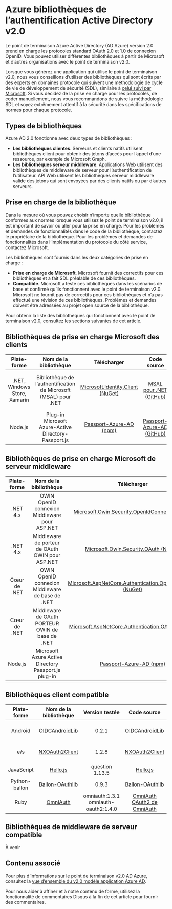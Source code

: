 <properties
   pageTitle="Les bibliothèques d’authentification v2.0 Active Directory Azure | Microsoft Azure"
   description="Les bibliothèques client compatible et bibliothèques serveur middleware et bibliothèque connexe, source et liens exemples, pour le point de terminaison v2.0 Azure Active Directory."
   services="active-directory"
   documentationCenter=""
   authors="skwan"
   manager="mbaldwin"
   editor=""/>

<tags
   ms.service="active-directory"
   ms.devlang="na"
   ms.topic="article"
   ms.tgt_pltfrm="na"
   ms.workload="identity"
   ms.date="09/30/2016"
   ms.author="skwan;bryanla"/>


# <a name="azure-active-directory-v20-authentication-libraries"></a>Azure bibliothèques de l’authentification Active Directory v2.0
Le point de terminaison Azure Active Directory (AD Azure) version 2.0 prend en charge les protocoles standard OAuth 2.0 et 1.0 de connexion OpenID. Vous pouvez utiliser différentes bibliothèques à partir de Microsoft et d’autres organisations avec le point de terminaison v2.0.

Lorsque vous générez une application qui utilise le point de terminaison v2.0, nous vous conseillons d’utiliser des bibliothèques qui sont écrits par des experts en domaines protocole qui suivent une méthodologie de cycle de vie de développement de sécurité (SDL), similaire à [celui suivi par Microsoft][Microsoft-SDL]. Si vous décidez de la prise en charge pour les protocoles, de coder manuellement, nous vous recommandons de suivre la méthodologie SDL et soyez extrêmement attentif à la sécurité dans les spécifications de normes pour chaque protocole.

## <a name="types-of-libraries"></a>Types de bibliothèques

Azure AD 2.0 fonctionne avec deux types de bibliothèques :

- **Les bibliothèques clientes**. Serveurs et clients natifs utilisent bibliothèques client pour obtenir des jetons d’accès pour l’appel d’une ressource, par exemple de Microsoft Graph.
- **Les bibliothèques serveur middleware**. Applications Web utilisent des bibliothèques de middleware de serveur pour l’authentification de l’utilisateur. API Web utilisent les bibliothèques serveur middleware valide des jetons qui sont envoyées par des clients natifs ou par d’autres serveurs.

## <a name="library-support"></a>Prise en charge de la bibliothèque
Dans la mesure où vous pouvez choisir n’importe quelle bibliothèque conformes aux normes lorsque vous utilisez le point de terminaison v2.0, il est important de savoir où aller pour la prise en charge. Pour les problèmes et demandes de fonctionnalités dans le code de la bibliothèque, contactez le propriétaire de la bibliothèque. Pour les problèmes et demandes de fonctionnalités dans l’implémentation du protocole du côté service, contactez Microsoft.

Les bibliothèques sont fournis dans les deux catégories de prise en charge :

- **Prise en charge de Microsoft**. Microsoft fournit des correctifs pour ces bibliothèques et a fait SDL préalable de ces bibliothèques.
- **Compatible**. Microsoft a testé ces bibliothèques dans les scénarios de base et confirmé qu’ils fonctionnent avec le point de terminaison v2.0. Microsoft ne fournit pas de correctifs pour ces bibliothèques et n’a pas effectué une révision de ces bibliothèques. Problèmes et demandes doivent être adressées au projet open source de la bibliothèque.

Pour obtenir la liste des bibliothèques qui fonctionnent avec le point de terminaison v2.0, consultez les sections suivantes de cet article.

## <a name="microsoft-supported-client-libraries"></a>Bibliothèques de prise en charge Microsoft des clients
| Plate-forme| Nom de la bibliothèque| Télécharger | Code source | Exemple |
| :-: | :-: | :-: | :-: | :-: |
| .NET, Windows Store, Xamarin | Bibliothèque de l’authentification de Microsoft (MSAL) pour .NET | [Microsoft.Identity.Client (NuGet)][ClientLib-NET-Lib] | [MSAL pour .NET (GitHub)][ClientLib-NET-Repo] | [Exemple de client natif du bureau de Windows][ClientLib-NET-Sample] |
| Node.js | Plug-in Microsoft Azure-Active Directory-Passport.js | [Passport-Azure-AD (npm)][ClientLib-Node-Lib] | [Passport-Azure-AD (GitHub)][ClientLib-Node-Repo] | À venir |

<!--- COMMENTING OUT UNTIL THEY ARE READY
| iOS, Mac | Microsoft Authentication Library (MSAL) for ObjC | In development | In development | In development |
| Android | Microsoft Authentication Library (MSAL) for Android | In development | In development | In development |
| JavaScript | Microsoft Authentication Library (MSAL) for JavaScript | In development | In development | In development |
 -->

## <a name="microsoft-supported-server-middleware-libraries"></a>Bibliothèques de prise en charge Microsoft de serveur middleware
| Plate-forme| Nom de la bibliothèque| Télécharger | Code source | Exemple |
| :-: | :-: | :-: | :-: | :-: |
| .NET 4.x | OWIN OpenID connexion Middleware pour ASP.NET | [Microsoft.Owin.Security.OpenIdConnect (NuGet)][ServerLib-Net4-Owin-Oidc-Lib] | [Projet d’interconnexions (CodePlex)][ServerLib-Net4-Owin-Oidc-Repo] | [Exemple d’application Web][ServerLib-Net4-Owin-Oidc-Sample] |
| .NET 4.x | Middleware de porteur de OAuth OWIN pour ASP.NET | [Microsoft.Owin.Security.OAuth (NuGet)][ServerLib-Net4-Owin-Oauth-Lib] | [Projet d’interconnexions (CodePlex)][ServerLib-Net4-Owin-Oauth-Repo] | [Web API, exemple][ServerLib-Net4-Owin-Oauth-Sample] |
| Cœur de .NET | OWIN OpenID connexion Middleware de base de .NET | [Microsoft.AspNetCore.Authentication.OpenIdConnect (NuGet)][ServerLib-NetCore-Owin-Oidc-Lib] | [Sécurité ASP.NET (GitHub)][ServerLib-NetCore-Owin-Oidc-Repo] | [Exemple d’application Web][ServerLib-NetCore-Owin-Oidc-Sample] |
| Cœur de .NET | Middleware de OAuth PORTEUR OWIN de base de .NET | [Microsoft.AspNetCore.Authentication.OAuth (NuGet)][ServerLib-NetCore-Owin-Oauth-Lib] | [Sécurité ASP.NET (GitHub)][ServerLib-NetCore-Owin-Oauth-Repo] | À venir |
| Node.js | Microsoft Azure Active Directory Passport.js plug-in | [Passport-Azure-AD (npm)][ServerLib-Node-Lib] | [Passport-Azure-AD (GitHub)][ServerLib-Node-Repo] | [Exemple d’application Web][ServerLib-Node-Sample] |
<!--- COMMENTING UNTIL SAMPLE IS AVAILABLE
| .NET 4.x, .NET Core | JSON Web Token Handler for .NET | [System.IdentityModel.Tokens.Jwt (NuGet)][ServerLib-Net-Jwt-Lib] | [Azure AD identity model extensions for .NET (GitHub)][ServerLib-Net-Jwt-Repo] | Coming soon |
--->
## <a name="compatible-client-libraries"></a>Bibliothèques client compatible
| Plate-forme| Nom de la bibliothèque | Version testée | Code source | Exemple |
| :-: | :-: | :-: | :-: | :-: |
| Android | [OIDCAndroidLib](https://github.com/kalemontes/OIDCAndroidLib/wiki) | 0.2.1 | [OIDCAndroidLib](https://github.com/kalemontes/OIDCAndroidLib) | [Exemple d’application native](active-directory-v2-devquickstarts-android.md) |
| e/s | [NXOAuth2Client](https://github.com/nxtbgthng/OAuth2Client) | 1.2.8 | [NXOAuth2Client](https://github.com/nxtbgthng/OAuth2Client) | [Exemple d’application native](active-directory-v2-devquickstarts-ios.md)|
| JavaScript | [Hello.js](https://adodson.com/hello.js/) | question 1.13.5 | [Hello.js](https://github.com/MrSwitch/hello.js) | À venir |
| Python-ballon | [Ballon-OAuthlib](https://github.com/lepture/flask-oauthlib) | 0.9.3 | [Ballon-OAuthlib](https://github.com/lepture/flask-oauthlib) | À venir |
| Ruby | [OmniAuth](https://github.com/omniauth/omniauth/wiki) | omniauth:1.3.1</br>omniauth-oauth2:1.4.0 | [OmniAuth](https://github.com/omniauth/omniauth)</br>[OAuth2 de OmniAuth](https://github.com/intridea/omniauth-oauth2) | À venir |
<!--- REMOVING BRANDON'S FOR NOW
|  |  |  |  |  |
| Android | [OAuth2 Client](https://github.com/wuman/android-oauth-client) |   | [OAuth2 Client](https://github.com/wuman/android-oauth-client)  | Coming soon  |
| Java | [WSO2 Identity Server](https://docs.wso2.com/display/IS500/Introducing+the+Identity+Server) | [Version 5.2.0](http://wso2.com/products/identity-server/) | [Source](https://docs.wso2.com/display/IS500/Building+from+Source) | [Samples index](https://docs.wso2.com/display/IS500/Samples)  |
| Java | [Java Gluu Server](https://gluu.org/docs/) |   | [oxAuth](https://github.com/GluuFederation/oxAuth)  | Coming soon |
| Node.js | [NPM passport-openidconnect](https://www.npmjs.com/package/passport-openidconnect) | 0.0.1  | [Passport-OpenID Connect](https://github.com/jaredhanson/passport-openidconnect) | Coming soon  |
| PHP | [OpenID Connect Basic Client](https://github.com/jumbojett/OpenID-Connect-PHP) |   | [OpenID Connect Basic Client](https://github.com/jumbojett/OpenID-Connect-PHP)  | Coming soon  |
-->

## <a name="compatible-server-middleware-libraries"></a>Bibliothèques de middleware de serveur compatible
À venir

## <a name="related-content"></a>Contenu associé
Pour plus d’informations sur le point de terminaison v2.0 AD Azure, consultez la [vue d’ensemble du v2.0 modèle application Azure AD][AAD-App-Model-V2-Overview].

Pour nous aider à affiner et à notre contenu de forme, utilisez la fonctionnalité de commentaires Disqus à la fin de cet article pour fournir des commentaires.

<!--Image references-->

<!--Reference style links -->
[AAD-App-Model-V2-Overview]: active-directory-appmodel-v2-overview.md
[ClientLib-NET-Lib]: http://www.nuget.org/packages/Microsoft.Identity.Client
[ClientLib-NET-Repo]: https://github.com/AzureAD/microsoft-authentication-library-for-dotnet
[ClientLib-NET-Sample]: active-directory-v2-devquickstarts-wpf.md
[ClientLib-Node-Lib]: https://www.npmjs.com/package/passport-azure-ad
[ClientLib-Node-Repo]: https://github.com/AzureAD/passport-azure-ad
[ClientLib-Node-Sample]:
[ClientLib-Iosmac-Lib]:
[ClientLib-Iosmac-Repo]:
[ClientLib-Iosmac-Sample]:
[ClientLib-Android-Lib]:
[ClientLib-Android-Repo]:
[ClientLib-Android-Sample]:
[ClientLib-Js-Lib]:
[ClientLib-Js-Repo]:
[ClientLib-Js-Sample]:
[Microsoft-SDL]: http://www.microsoft.com/sdl/default.aspx
[ServerLib-Net4-Owin-Oidc-Lib]: https://www.nuget.org/packages/Microsoft.Owin.Security.OpenIdConnect/
[ServerLib-Net4-Owin-Oidc-Repo]: http://katanaproject.codeplex.com/
[ServerLib-Net4-Owin-Oidc-Sample]: active-directory-v2-devquickstarts-dotnet-web.md
[ServerLib-Net4-Owin-Oauth-Lib]: https://www.nuget.org/packages/Microsoft.Owin.Security.OAuth/
[ServerLib-Net4-Owin-Oauth-Repo]: http://katanaproject.codeplex.com/
[ServerLib-Net4-Owin-Oauth-Sample]: https://azure.microsoft.com/en-us/documentation/articles/active-directory-v2-devquickstarts-dotnet-api/
[ServerLib-Net-Jwt-Lib]: https://www.nuget.org/packages/System.IdentityModel.Tokens.Jwt
[ServerLib-Net-Jwt-Repo]: https://github.com/AzureAD/azure-activedirectory-identitymodel-extensions-for-dotnet
[ServerLib-Net-Jwt-Sample]:/
[ServerLib-NetCore-Owin-Oidc-Lib]: https://www.nuget.org/packages/Microsoft.AspNetCore.Authentication.OpenIdConnect/
[ServerLib-NetCore-Owin-Oidc-Repo]: https://github.com/aspnet/Security
[ServerLib-NetCore-Owin-Oidc-Sample]: https://github.com/Azure-Samples/active-directory-dotnet-webapp-openidconnect-aspnetcore-v2
[ServerLib-NetCore-Owin-Oauth-Lib]: https://www.nuget.org/packages/Microsoft.AspNetCore.Authentication.OAuth/
[ServerLib-NetCore-Owin-Oauth-Repo]: https://github.com/aspnet/Security
[ServerLib-NetCore-Owin-Oauth-Sample]:/
[ServerLib-Node-Lib]: https://www.npmjs.com/package/passport-azure-ad
[ServerLib-Node-Repo]: https://github.com/AzureAD/passport-azure-ad/
[ServerLib-Node-Sample]: https://azure.microsoft.com/en-us/documentation/articles/active-directory-v2-devquickstarts-node-web/

